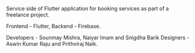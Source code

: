 Service side of Flutter application for booking services as part of a freelance project.

Frontend - Flutter, Backend - Firebase.

Developers - Sounmay Mishra, Naiyar Imam and Snigdha Barik Designers - Aswin Kumar Raju and Prithviraj Naik.
